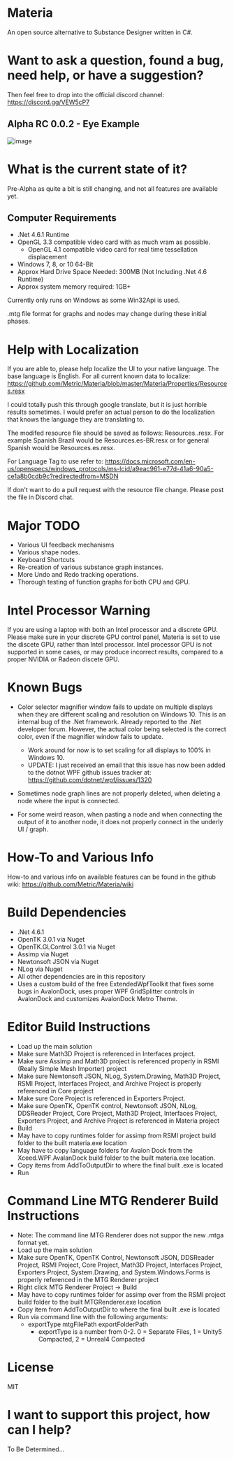 Materia
===================
An open source alternative to Substance Designer written in C#. 

Want to ask a question, found a bug, need help, or have a suggestion?
===========================================================
Then feel free to drop into the official discord channel: https://discord.gg/VEW5cP7


Alpha RC 0.0.2 - Eye Example
--------------------------
![image](https://github.com/Metric/Materia/blob/master/alpha-rc.0.0.2.png)


What is the current state of it?
=================================
Pre-Alpha as quite a bit is still changing, and not all features are available yet.

Computer Requirements
------------------------
 - .Net 4.6.1 Runtime
 - OpenGL 3.3 compatible video card with as much vram as possible.
    - OpenGL 4.1 compatible video card for real time tessellation displacement
 - Windows 7, 8, or 10 64-Bit
 - Approx Hard Drive Space Needed: 300MB (Not Including .Net 4.6 Runtime)
 - Approx system memory required: 1GB+

Currently only runs on Windows as some Win32Api is used.

.mtg file format for graphs and nodes may change during these initial phases.

Help with Localization
=======================
If you are able to, please help localize the UI to your native language. The base language is English. For all current known data to localize: https://github.com/Metric/Materia/blob/master/Materia/Properties/Resources.resx

I could totally push this through google translate, but it is just horrible results sometimes. I would prefer an actual person to do the localization that knows the language they are translating to.

The modifed resource file should be saved as follows: Resources.<Language Tag>.resx. For example Spanish Brazil would be Resources.es-BR.resx or for general Spanish would be Resources.es.resx.

For Language Tag to use refer to: https://docs.microsoft.com/en-us/openspecs/windows_protocols/ms-lcid/a9eac961-e77d-41a6-90a5-ce1a8b0cdb9c?redirectedfrom=MSDN

If don't want to do a pull request with the resource file change. Please post the file in Discord chat.

Major TODO
============== 
  * Various UI feedback mechanisms
  * Various shape nodes.
  * Keyboard Shortcuts
  * Re-creation of various substance graph instances.
  * More Undo and Redo tracking operations.
  * Thorough testing of function graphs for both CPU and GPU.

Intel Processor Warning
========================
If you are using a laptop with both an Intel processor and a discrete GPU. Please make sure in your discrete GPU control panel, Materia is set to use the discete GPU, rather than Intel processor. Intel processor GPU is not supported in some cases, or may produce incorrect results, compared to a proper NVIDIA or Radeon discete GPU.

Known Bugs
====================
* Color selector magnifier window fails to update on multiple displays when they are different scaling and resolution on Windows 10. This is an internal bug of the .Net framework. Already reported to the .Net developer forum. However, the actual color being selected is the correct color, even if the magnifier window fails to update.
  - Work around for now is to set scaling for all displays to 100% in Windows 10.
  - UPDATE: I just received an email that this issue has now been added to the dotnot WPF github issues tracker at: https://github.com/dotnet/wpf/issues/1320

* Sometimes node graph lines are not properly deleted, when deleting a node where the input is connected.
* For some weird reason, when pasting a node and when connecting the output of it to another node, it does not properly connect in the underly UI / graph.

How-To and Various Info
========================
How-to and various info on available features can be found in the github wiki: https://github.com/Metric/Materia/wiki


Build Dependencies
===================
 * .Net 4.6.1
 * OpenTK 3.0.1 via Nuget
 * OpenTK.GLControl 3.0.1 via Nuget
 * Assimp via Nuget
 * Newtonsoft JSON via Nuget
 * NLog via Nuget
 * All other dependencies are in this repository
 * Uses a custom build of the free ExtendedWpfToolkit that fixes some bugs in AvalonDock, uses proper WPF GridSplitter controls in AvalonDock and customizes AvalonDock Metro Theme.

Editor Build Instructions
=====================
 * Load up the main solution
 * Make sure Math3D Project is referenced in Interfaces project.
 * Make sure Assimp and Math3D project is referenced properly in RSMI (Really Simple Mesh Importer) project
 * Make sure Newtonsoft JSON, NLog, System.Drawing, Math3D Project, RSMI Project, Interfaces Project, and Archive Project is properly referenced in Core project
 * Make sure Core Project is referenced in Exporters Project.
 * Make sure OpenTK, OpenTK control, Newtonsoft JSON, NLog, DDSReader Project, Core Project, Math3D Project, Interfaces Project, Exporters Project, and Archive Project is referenced in Materia project
 * Build
 * May have to copy runtimes folder for assimp from RSMI project build folder to the built materia.exe location
 * May have to copy language folders for Avalon Dock from the Xceed.WPF.AvalanDock build folder to the built materia.exe location.
 * Copy items from AddToOutputDir to where the final built .exe is located
 * Run

Command Line MTG Renderer Build Instructions
=========================
* Note: The command line MTG Renderer does not suppor the new .mtga format yet.
* Load up the main solution
* Make sure OpenTK, OpenTK Control, Newtonsoft JSON, DDSReader Project, RSMI Project, Core Project, Math3D Project, Interfaces Project, Exporters Project, System.Drawing, and System.Windows.Forms is properly referenced in the MTG Renderer project
* Right click MTG Renderer Project -> Build
* May have to copy runtimes folder for assimp over from the RSMI project build folder to the built MTGRenderer.exe location
* Copy item from AddToOutputDir to where the final built .exe is located
* Run via command line with the following arguments:
    - exportType mtgFilePath exportFolderPath
      - exportType is a number from 0-2. 0 = Separate Files, 1 = Unity5 Compacted, 2 = Unreal4 Compacted

License
=========
MIT

I want to support this project, how can I help?
================================================
To Be Determined...

